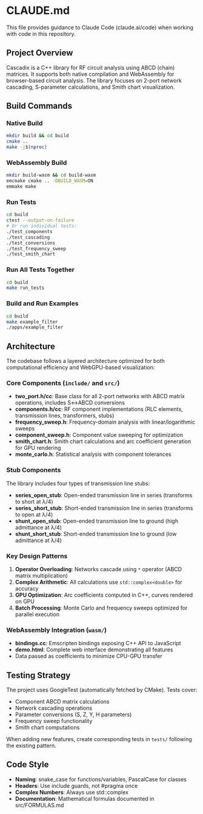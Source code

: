 # CLAUDE.md

This file provides guidance to Claude Code (claude.ai/code) when working with code in this repository.

## Project Overview

Cascadix is a C++ library for RF circuit analysis using ABCD (chain) matrices. It supports both native compilation and WebAssembly for browser-based circuit analysis. The library focuses on 2-port network cascading, S-parameter calculations, and Smith chart visualization.

## Build Commands

### Native Build
```bash
mkdir build && cd build
cmake ..
make -j$(nproc)
```

### WebAssembly Build
```bash
mkdir build-wasm && cd build-wasm
emcmake cmake .. -DBUILD_WASM=ON
emmake make
```

### Run Tests
```bash
cd build
ctest --output-on-failure
# Or run individual tests:
./test_components
./test_cascading
./test_conversions
./test_frequency_sweep
./test_smith_chart
```

### Run All Tests Together
```bash
cd build
make run_tests
```

### Build and Run Examples
```bash
cd build
make example_filter
./apps/example_filter
```

## Architecture

The codebase follows a layered architecture optimized for both computational efficiency and WebGPU-based visualization:

### Core Components (`include/` and `src/`)
- **two_port.h/cc**: Base class for all 2-port networks with ABCD matrix operations, includes S↔ABCD conversions
- **components.h/cc**: RF component implementations (RLC elements, transmission lines, transformers, stubs)
- **frequency_sweep.h**: Frequency-domain analysis with linear/logarithmic sweeps
- **component_sweep.h**: Component value sweeping for optimization
- **smith_chart.h**: Smith chart calculations and arc coefficient generation for GPU rendering
- **monte_carlo.h**: Statistical analysis with component tolerances

### Stub Components
The library includes four types of transmission line stubs:
- **series_open_stub**: Open-ended transmission line in series (transforms to short at λ/4)
- **series_short_stub**: Short-ended transmission line in series (transforms to open at λ/4)
- **shunt_open_stub**: Open-ended transmission line to ground (high admittance at λ/4)
- **shunt_short_stub**: Short-ended transmission line to ground (low admittance at λ/4)

### Key Design Patterns
1. **Operator Overloading**: Networks cascade using `*` operator (ABCD matrix multiplication)
2. **Complex Arithmetic**: All calculations use `std::complex<double>` for accuracy
3. **GPU Optimization**: Arc coefficients computed in C++, curves rendered on GPU
4. **Batch Processing**: Monte Carlo and frequency sweeps optimized for parallel execution

### WebAssembly Integration (`wasm/`)
- **bindings.cc**: Emscripten bindings exposing C++ API to JavaScript
- **demo.html**: Complete web interface demonstrating all features
- Data passed as coefficients to minimize CPU-GPU transfer

## Testing Strategy

The project uses GoogleTest (automatically fetched by CMake). Tests cover:
- Component ABCD matrix calculations
- Network cascading operations
- Parameter conversions (S, Z, Y, H parameters)
- Frequency sweep functionality
- Smith chart computations

When adding new features, create corresponding tests in `tests/` following the existing pattern.

## Code Style

- **Naming**: snake_case for functions/variables, PascalCase for classes
- **Headers**: Use include guards, not #pragma once
- **Complex Numbers**: Always use std::complex<double>
- **Documentation**: Mathematical formulas documented in src/FORMULAS.md